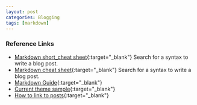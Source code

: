 ```yaml
---
layout: post
categories: Blogging
tags: [markdown]
---
```


### Reference Links

- [Markdown short_cheat sheet](<https://enterprise.github.com/downloads/en/markdown-cheatsheet.pdf>){:target="_blank"} Search for a syntax to write a blog post.
- [Markdown cheat sheet](<https://paperhive.org/help/markdown>){:target="_blank"} Search for a syntax to write a blog post.
- [Markdown Guide](<https://about.gitlab.com/handbook/markdown-guide/>){:target="_blank"}
- [Current theme sample](<https://jeffreytse.github.io/jekyll-theme-yat/>){:target="_blank"}
- [How to link to posts](<https://jekyllrb.com/docs/liquid/tags/#linking-to-posts>){:target="_blank"}
